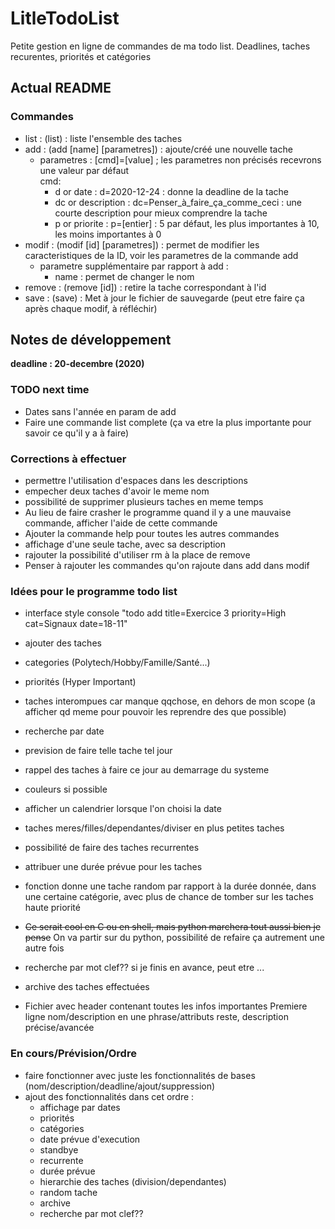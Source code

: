 # LitleTodoList
Petite gestion en ligne de commandes de ma todo list. Deadlines, taches recurentes, priorités et catégories

## __Actual README__

### Commandes
 - list : (list) : liste l'ensemble des taches
 - add : (add [name] [parametres]) : ajoute/créé une nouvelle tache
    - parametres : [cmd]=[value] ; les parametres non précisés recevrons une valeur par défaut  
    cmd:
        - d or date : d=2020-12-24 : donne la deadline de la tache
        - dc or description : dc=Penser_à_faire_ça_comme_ceci : une courte description pour mieux comprendre la tache
        - p or priorite : p=[entier] : 5 par défaut, les plus importantes à 10, les moins importantes à 0
 - modif : (modif [id] [parametres]) : permet de modifier les caracteristiques de la ID, voir les parametres de la commande add  
    - parametre supplémentaire par rapport à add :
        - name : permet de changer le nom
 - remove : (remove [id]) : retire la tache correspondant à l'id
 - save : (save) : Met à jour le fichier de sauvegarde (peut etre faire ça après chaque modif, à réfléchir)


## __Notes de développement__

**deadline :  20-decembre (2020)**

### TODO next time
 - Dates sans l'année en param de add
 - Faire une commande list complete (ça va etre la plus importante pour savoir
   ce qu'il y a à faire)

### Corrections à effectuer
 - permettre l'utilisation d'espaces dans les descriptions
 - empecher deux taches d'avoir le meme nom
 - possibilité de supprimer plusieurs taches en meme temps
 - Au lieu de faire crasher le programme quand il y a une mauvaise commande,
 afficher l'aide de cette commande
 - Ajouter la commande help pour toutes les autres commandes
 - affichage d'une seule tache, avec sa description
 - rajouter la possibilité d'utiliser rm à la place de remove
 - Penser à rajouter les commandes qu'on rajoute dans add dans modif

### Idées pour le programme todo list
 - interface style console "todo add title=Exercice 3 priority=High cat=Signaux date=18-11"
 - ajouter des taches
 - categories (Polytech/Hobby/Famille/Santé...)
 - priorités (Hyper Important)
 - taches interompues car manque qqchose, en dehors de mon scope
	(a afficher qd meme pour pouvoir les reprendre des que possible)
 - recherche par date
 - prevision de faire telle tache tel jour
 - rappel des taches à faire ce jour au demarrage du systeme
 - couleurs si possible
 - afficher un calendrier lorsque l'on choisi la date
 - taches meres/filles/dependantes/diviser en plus petites taches
 - possibilité de faire des taches recurrentes
 - attribuer une durée prévue pour les taches
 - fonction donne une tache random par rapport à la durée donnée, dans une certaine
    catégorie, avec plus de chance de tomber sur les taches haute priorité
 - ~~Ce serait cool en C ou en shell, mais python marchera tout aussi bien je pense~~ On va partir sur du python, possibilité de refaire ça autrement une autre fois
 - recherche par mot clef?? si je finis en avance, peut etre ...
 - archive des taches effectuées

 - Fichier avec header contenant toutes les infos importantes
    Premiere ligne nom/description en une phrase/attributs
    reste, description précise/avancée

### En cours/Prévision/Ordre

 - faire fonctionner avec juste les fonctionnalités de bases (nom/description/deadline/ajout/suppression)
 - ajout des fonctionnalités dans cet ordre :
    - affichage par dates
    - priorités
    - catégories
    - date prévue d'execution
    - standbye
    - recurrente
    - durée prévue
    - hierarchie des taches (division/dependantes)
    - random tache
    - archive
    - recherche par mot clef??
